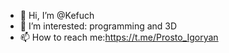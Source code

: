 - 👋 Hi, I’m @Kefuch
- 👀 I’m interested: programming and 3D
- 📫 How to reach me:https://t.me/Prosto_Igoryan

<!---
Kefuch/Kefuch is a ✨ special ✨ repository because its `README.md` (this file) appears on your GitHub profile.
You can click the Preview link to take a look at your changes.
--->
